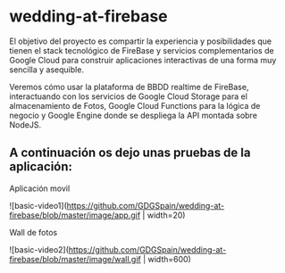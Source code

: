 # wedding-at-firebase

El objetivo del proyecto es compartir la experiencia y posibilidades que tienen el stack tecnológico de FireBase y servicios complementarios de Google Cloud para construir aplicaciones interactivas de una forma muy sencilla y asequible.

Veremos cómo usar la plataforma de BBDD realtime de FireBase, interactuando con los servicios de Google Cloud Storage para el almacenamiento de Fotos, Google Cloud Functions para la lógica de negocio y Google Engine donde se despliega la API montada sobre NodeJS.


## A continuación os dejo unas pruebas de la aplicación:

Aplicación movil

![basic-video1](https://github.com/GDGSpain/wedding-at-firebase/blob/master/image/app.gif | width=20)


Wall de fotos

![basic-video2](https://github.com/GDGSpain/wedding-at-firebase/blob/master/image/wall.gif | width=600)
